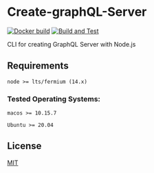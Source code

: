 # Create-graphQL-Server

[![Docker build](https://github.com/peterleiva/create-graphql-server/actions/workflows/docker.yml/badge.svg)](https://github.com/peterleiva/create-graphql-server/actions/workflows/docker.yml) [![Build and Test](https://github.com/peterleiva/create-graphql-server/actions/workflows/build_test.yml/badge.svg)](https://github.com/peterleiva/create-graphql-server/actions/workflows/build_test.yml)

CLI for creating GraphQL Server with Node.js

## Requirements

`node >= lts/fermium (14.x)`

### Tested Operating Systems:

`macos >= 10.15.7`

`Ubuntu >= 20.04`

## License

[MIT](https://choosealicense.com/licenses/mit/)
